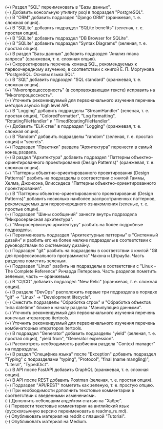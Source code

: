 (+) Раздел "SQL" переименовать в "Базы данных".  
(+) Добавить консольную утилиту psql в подраздел "PostgreSQL".  
(+) В "ORM" добавить подраздел "Django ORM" (оранжевая, т. е. сложная опция).  
(+) В "SQLite" добавить подраздел "SQLite benefits" (зеленая, т. е. простая опция).  
(+) В "SQLite" добавить подраздел "DB Browser for SQLite".  
(+) В "SQLite" добавить подраздел "Syntax Diagrams" (зеленая, т. е. простая опция).  
(+) В раздел "Базы данных" добавить подраздел "Анализ плана запроса" (оранжевая, т. е. сложная опция).  
(+) Скорректировать перечень команд SQL, рекомендуемых к первоочередному изучению, в соответствии с книгой Е. П. Моргунова "PostgreSQL. Основы языка SQL".  
(+) В "SQL" добавить подраздел "SQL standard" (оранжевая, т. е. сложная опция).  
(+) "Многопроцессорность" (в сопровождающем тексте) исправить на "Многопроцессность".  
(+) Уточнить рекомендуемый для первоначального изучения перечень методов asyncio high level API.  
(+) В "Logging" добавить подразделы "StreamHandler" (зеленая, т. е. простая опция), "ColoredFormatter", "Log formatting", "RotatingFileHandler" и "TimedRotatingFileHandler".  
(+) Добавить "ELK-стек" в подраздел "Logging" (оранжевая, т. е. сложная опция).  
(+)  В "Random" добавить подразделы "random" (зеленая, т. е. простая опция) и "secrets".  
(+) Подраздел "Практики" раздела "Архитектура" перенести в самый конец раздела.  
(+) В раздел "Архитектура" добавить подраздел "Паттерны объектно-ориентированного проектирования (Design Patterns)" (оранжевая, т. е. сложная опция).  
(+) "Паттерны объектно-ориентированного проектирования (Design Patterns)" разбить на подразделы в соответствии с книгой Гаммы, Хелма, Джонсона, Влиссидеса "Паттерны объектно-ориентированного проектирования".  
(+) В "Паттерны объектно-ориентированного проектирования (Design Patterns)" добавить несколько наиболее распространенных паттернов, рекомендуемых для первоочередного ознакомления  (зеленые, т. е. простые опции).  
(+) Подраздел "Шины сообщений" занести внутрь подраздела "Микросервисная архитектура".  
(+) "Микросервисную архитектуру" разбить на более подробные подразделы.  
(+) Переименовать подраздел "Архитектурные паттерны" в "Системный дизайн" и разбить его на более мелкие подразделы в соответствии с руководствами по системному дизайну.  
(+) Подраздел "git" разбить на подразделы в соответствии с книгой "Git для профессионального программиста" Чакона и Штрауба. Часть разделов пометить зеленым.  
(+) Подраздел "Linux" разбить на подразделы в соответствии с "Linux - The Complete Reference" Ричарда Петерсена. Часть разделов пометить зеленым, часть — оранжевым.  
(+) В "CI/CD" добавить подраздел "New Relic" (оранжевая, т. е. сложная опция).  
(+) В разделе "DevOps" расположить первые три подраздела в порядке "git" -> "Linux" -> "Development lifecycle".  
(+) Сместить подразделы "Обработка строк" и "Обработка объектов типа datetime" ближе к началу раздела "Манипуляция данными".  
(+) Уточнить рекомендуемый для первоначального изучения перечень конечных итераторов itertools.  
(+) Уточнить рекомендуемый для первоначального изучения перечень комбинаторных итераторов itertools.  
(+) В подраздел "Generator" добавить подразделы "yield" (зеленая, т. е. простая опция), "yield from", "Generator expression".  
(+) Рассмотреть необходимость разбиения раздела "Context manager" на подразделы.  
(+) В раздел "Специфика языка" после "Exception" добавить подраздел "Typing" с подразделами "typing", "Protocol", "final (name mangling)", "Literal", "TypedDict".  
(+) В API после FastAPI добавить GraphQL (оранжевая, т. е. сложная опция).  
(+) В API после REST добавить Postman (зеленая, т. е. простая опция).  
(+) Подраздел "API/REST" пометить как зеленую, т. е. простую опцию.  
(+) При необходимости дополнить текстовые комментарии в соответствии с введенными изменениями.  
(-) Дополнить небольшим апдейтом статью на "Хабре".  
(-) Перевести текстовые комментарии на английский язык (русскоязычную версию переименовать в readme_ru.md).  
(-) Опубликовать материал на reddit с плашкой "Tutorial".  
(-) Опубликовать материал на Medium.  
